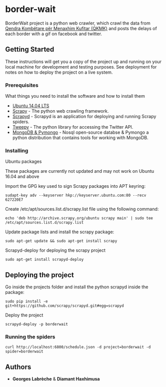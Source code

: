 # border-wait

BorderWait project is a python web crawler, which crawl the data from [Qendra Kombëtare për Menaxhim Kufitar (QKMK)](mpb-ks.org/qkmk/) and posts the delays of each border with a gif on facebook and twitter.

## Getting Started

These instructions will get you a copy of the project up and running on your local machine for development and testing purposes. See deployment for notes on how to deploy the project on a live system.

### Prerequisites

What things you need to install the software and how to install them

* [Ubuntu 14.04 LTS](https://www.ubuntu.com/)
* [Scrapy](http://scrapy.readthedocs.io/en/latest/) - The python web crawling framework.
* [Scrapyd](http://scrapyd.readthedocs.io/en/latest/) - Scrapyd is an application for deploying and running Scrapy spiders.
* [Tweepy](http://tweepy.readthedocs.io/en/v3.5.0/) - The python library for accessing the Twitter API.
* [MongoDB & Pymongo](https://www.mongodb.com/) - Nosql open-source databse & Pymongo a python distribution that contains tools for working with MongoDB.

### Installing

Ubuntu packages

These packages are currently not updated and may not work on Ubuntu 16.04 and above


Import the GPG key used to sign Scrapy packages into APT keyring:
```
sudapt-key adv --keyserver hkp://keyserver.ubuntu.com:80 --recv 627220E7
```
Create /etc/apt/sources.list.d/scrapy.list file using the following command:
```
echo 'deb http://archive.scrapy.org/ubuntu scrapy main' | sudo tee /etc/apt/sources.list.d/scrapy.list
```
Update package lists and install the scrapy package:
```
sudo apt-get update && sudo apt-get install scrapy
```

Scrapyd-deploy for deploying the scrapy project

```
sudo apt-get install scrapyd-deploy
```

## Deploying the project

Go inside the projects folder and install the python scrapyd inside the package:
```
sudo pip install -e git+https://github.com/scrapy/scrapyd.git#egg=scrapyd
```

Deploy the project

```
scrapyd-deploy -p borderwait
```

### Running the spiders

```
curl http://localhost:6800/schedule.json -d project=borderwait -d spider=borderwait
```

## Authors

* **Georges Labrèche** & **Diamant Haxhimusa**
